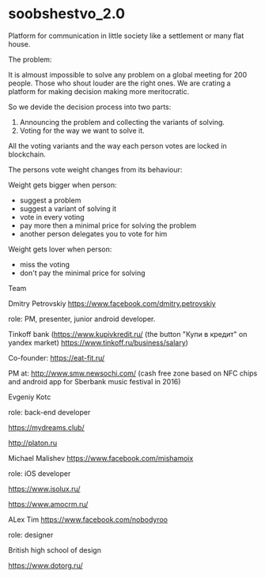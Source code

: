 # soobshestvo_2.0

Platform for communication in little society like a settlement or many flat house.

The problem:

It is almoust impossible to solve any problem on a global meeting for 200 people. Those who shout louder are the right ones.
We are crating a platform for making decision making more meritocratic.

So we devide the decision process into two parts:

1. Announcing the problem and collecting the variants of solving.
2. Voting for the way we want to solve it.

All the voting variants and the way each person votes are locked in blockchain.

The persons vote weight changes from its behaviour:

Weight gets bigger when person:
* suggest a problem
* suggest a variant of solving it
* vote in every voting
* pay more then a minimal price for solving the problem
* another person delegates you to vote for him

Weight gets lover when person:
* miss the voting
* don't pay the minimal price for solving


Team

Dmitry Petrovskiy https://www.facebook.com/dmitry.petrovskiy

role: PM, presenter, junior android developer.

Tinkoff bank (https://www.kupivkredit.ru/ (the button "Купи в кредит" on yandex market)   https://www.tinkoff.ru/business/salary)

Co-founder: https://eat-fit.ru/ 

PM at: http://www.smw.newsochi.com/ (cash free zone based on NFC chips and android app for Sberbank music festival in 2016)

Evgeniy Kotc

role: back-end developer

https://mydreams.club/

http://platon.ru


Michael Malishev https://www.facebook.com/mishamoix

role: iOS developer

https://www.isolux.ru/

https://www.amocrm.ru/


ALex Tim https://www.facebook.com/nobodyroo

role: designer

British high school of design

https://www.dotorg.ru/
